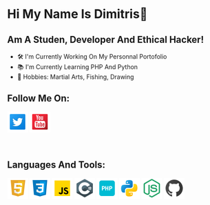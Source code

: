 # Hi My Name Is Dimitris👋

## Am A Studen, Developer And Ethical Hacker!
- 🛠 I'm Currently Working On My Personnal Portofolio
- 📚 I'm Currently Learning PHP And Python
- 🏅 Hobbies: Martial Arts, Fishing, Drawing

## Follow Me On:

[![twitter](./img/tw.png)](https://twitter.com/DimitrisEbrahim)
[![youtube](./img/yt.png)](https://www.youtube.com/channel/UCJQ_4gnMa7A49orDybZl7hA)

<br/>

## Languages And Tools:

<img align="center" alt="HTML5" src="./img/html.png" width="48px" height="48px" />
<img align="center" alt="CSS3" src="./img/css.png" width="48px" height="48px" />
<img align="center" alt="Javascript" src="./img/js.png" width="48px" height="48px" />
<img align="center" alt="c" src="./img/c.png" width="48px" height="48px" />
<img align="center" alt="PHP" src="./img/php.png" width="48px" height="48px" />
<img align="center" alt="Python" src="./img/py.png" width="48px" height="48px" />

<img align="center" alt="Node JS" src="./img/node.png" width="48px" height="48px" />
<img align="center" alt="Github" src="./img/git.png" width="48px" height="48px" />

[twitter]: https://twitter.com/DimitrisEbrahim
[youtube]: https://www.youtube.com/channel/UCJQ_4gnMa7A49orDybZl7hA